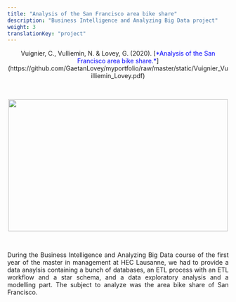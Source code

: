 ```yaml
---
title: "Analysis of the San Francisco area bike share"
description: "Business Intelligence and Analyzing Big Data project"
weight: 3
translationKey: "project"
---
```

<center> Vuignier, C., Vulliemin, N. & Lovey, G. (2020). [<span style="color:blue">*Analysis of the San Francisco area bike share.*</span>](https://github.com/GaetanLovey/myportfolio/raw/master/static/Vuignier_Vuilliemin_Lovey.pdf)</p></center>

<p>&nbsp; </p>

<p align="center">
  <img src="/bike.png" width="500" height="300"/>
</p>

<p>&nbsp; </p>

<p style="text-align:justify;">During the Business Intelligence and Analyzing Big Data course of the first year of the master in management at HEC Lausanne, we had to provide a data anaylsis containing a bunch of databases, an ETL process with an ETL workflow and a star schema, and a data exploratory analysis and a modelling part. The subject to analyze was the area bike share of San Francisco.</p>  





